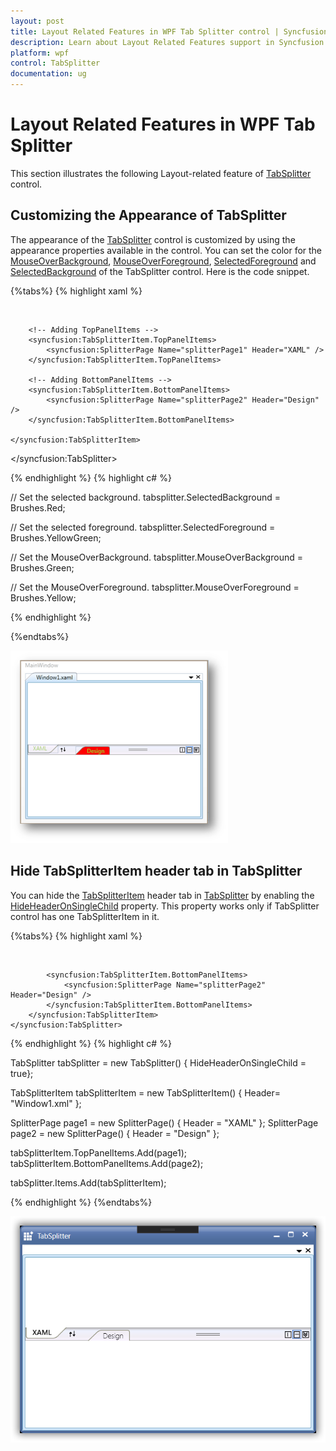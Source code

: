 ```yaml
---
layout: post
title: Layout Related Features in WPF Tab Splitter control | Syncfusion
description: Learn about Layout Related Features support in Syncfusion WPF Tab Splitter control and more.
platform: wpf
control: TabSplitter
documentation: ug
---
```


# Layout Related Features in WPF Tab Splitter

This section illustrates the following Layout-related feature of [TabSplitter](https://help.syncfusion.com/cr/wpf/Syncfusion.Windows.Tools.Controls.TabSplitter.html) control.

## Customizing the Appearance of TabSplitter

The appearance of the [TabSplitter](https://help.syncfusion.com/cr/wpf/Syncfusion.Windows.Tools.Controls.TabSplitter.html) control is customized by using the appearance properties available in the control. You can set the color for the [MouseOverBackground](https://help.syncfusion.com/cr/wpf/Syncfusion.Windows.Tools.Controls.TabSplitter.html#Syncfusion_Windows_Tools_Controls_TabSplitter_MouseOverBackground), [MouseOverForeground](https://help.syncfusion.com/cr/wpf/Syncfusion.Windows.Tools.Controls.TabSplitter.html#Syncfusion_Windows_Tools_Controls_TabSplitter_MouseOverForeground), [SelectedForeground](https://help.syncfusion.com/cr/wpf/Syncfusion.Windows.Tools.Controls.TabSplitter.html#Syncfusion_Windows_Tools_Controls_TabSplitter_SelectedForeground) and [SelectedBackground](https://help.syncfusion.com/cr/wpf/Syncfusion.Windows.Tools.Controls.TabSplitter.html#Syncfusion_Windows_Tools_Controls_TabSplitter_SelectedBackground) of the TabSplitter control. Here is the code snippet.

{%tabs%}
{% highlight xaml %}

<Grid>
        <!-- Adding TabSplitter With Selected Brush -->
    <syncfusion:TabSplitter Name="tabsplitter" MouseOverBackground="Green" MouseOverForeground="Yellow" SelectedBackground="Red" SelectedForeground="YellowGreen">
             
        <!-- Adding TabSplitterItem -->
    <syncfusion:TabSplitterItem Header="Window1.xml" Name="tabSplitterItem1">

        <!-- Adding TopPanelItems -->
        <syncfusion:TabSplitterItem.TopPanelItems> 
            <syncfusion:SplitterPage Name="splitterPage1" Header="XAML" />
        </syncfusion:TabSplitterItem.TopPanelItems>

        <!-- Adding BottomPanelItems -->
        <syncfusion:TabSplitterItem.BottomPanelItems> 
            <syncfusion:SplitterPage Name="splitterPage2" Header="Design" />
        </syncfusion:TabSplitterItem.BottomPanelItems>

    </syncfusion:TabSplitterItem>
</syncfusion:TabSplitter>
</Grid>

{% endhighlight %}
{% highlight c# %}

// Set the selected background.
tabsplitter.SelectedBackground = Brushes.Red;

// Set the selected foreground.
tabsplitter.SelectedForeground = Brushes.YellowGreen;

// Set the MouseOverBackground.
tabsplitter.MouseOverBackground = Brushes.Green;

// Set the MouseOverForeground.
tabsplitter.MouseOverForeground = Brushes.Yellow;

{% endhighlight %}

{%endtabs%}

![Tab splitter customization](Layout-Related-Features_images/Layout-Related-Features_img1.png)

## Hide TabSplitterItem header tab in TabSplitter

You can hide the [TabSplitterItem](https://help.syncfusion.com/cr/wpf/Syncfusion.Windows.Tools.Controls.TabSplitterItem.html) header tab in [TabSplitter](https://help.syncfusion.com/cr/wpf/Syncfusion.Windows.Tools.Controls.TabSplitter.html) by enabling the [HideHeaderOnSingleChild](https://help.syncfusion.com/cr/wpf/Syncfusion.Windows.Tools.Controls.TabSplitter.html#Syncfusion_Windows_Tools_Controls_TabSplitter_HideHeaderOnSingleChild)  property. This property works only if TabSplitter control has one TabSplitterItem in it.

{%tabs%}
{% highlight xaml %}

<Grid>
    <syncfusion:TabSplitter Name="tabsplitter" HideHeaderOnSingleChild="True">
        <syncfusion:TabSplitterItem Header="Window1.xml" Name="tabSplitterItem1">
            <syncfusion:TabSplitterItem.TopPanelItems> 
                <syncfusion:SplitterPage Name="splitterPage1" Header="XAML" />
            </syncfusion:TabSplitterItem.TopPanelItems>

            <syncfusion:TabSplitterItem.BottomPanelItems> 
                <syncfusion:SplitterPage Name="splitterPage2" Header="Design" />
            </syncfusion:TabSplitterItem.BottomPanelItems>
        </syncfusion:TabSplitterItem>
    </syncfusion:TabSplitter>
</Grid>

{% endhighlight %}
{% highlight c# %}

TabSplitter tabSplitter = new TabSplitter() { HideHeaderOnSingleChild = true};

TabSplitterItem tabSplitterItem = new TabSplitterItem() { Header= "Window1.xml" };

SplitterPage page1 = new SplitterPage() { Header = "XAML" };
SplitterPage page2 = new SplitterPage() { Header = "Design" };

tabSplitterItem.TopPanelItems.Add(page1);
tabSplitterItem.BottomPanelItems.Add(page2);

tabSplitter.Items.Add(tabSplitterItem);

{% endhighlight %}
{%endtabs%}

![Hide the header tab of TabSplitter item](Layout-Related-Features_images/Layout-Related-Features_img2.png)


